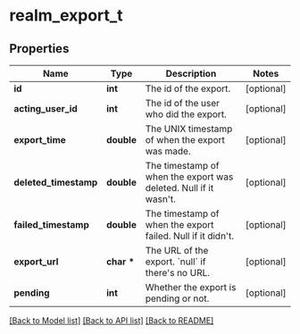 # realm_export_t

## Properties
Name | Type | Description | Notes
------------ | ------------- | ------------- | -------------
**id** | **int** | The id of the export.  | [optional] 
**acting_user_id** | **int** | The id of the user who did the export.  | [optional] 
**export_time** | **double** | The UNIX timestamp of when the export was made.  | [optional] 
**deleted_timestamp** | **double** | The timestamp of when the export was deleted. Null if it wasn&#39;t.  | [optional] 
**failed_timestamp** | **double** | The timestamp of when the export failed. Null if it didn&#39;t.  | [optional] 
**export_url** | **char \*** | The URL of the export. &#x60;null&#x60; if there&#39;s no URL.  | [optional] 
**pending** | **int** | Whether the export is pending or not.  | [optional] 

[[Back to Model list]](../README.md#documentation-for-models) [[Back to API list]](../README.md#documentation-for-api-endpoints) [[Back to README]](../README.md)


